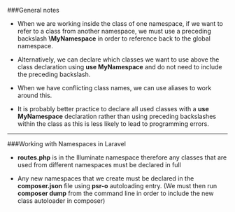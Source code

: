 ###General notes

* When we are working inside the class of one namespace, if we want to refer to a class from another namespace, we must use a preceding backslash **\MyNamespace** in order to reference back to the global namespace. 

* Alternatively, we can declare which classes we want to use above the class declaration using **use MyNamespace** and do not need to include the preceding backslash.

* When we have conflicting class names, we can use aliases to work around this.

* It is probably better practice to declare all used classes with a **use MyNamespace** declaration rather than using preceding backslashes within the class as this is less likely to lead to programming errors.

___

###Working with Namespaces in Laravel

* **routes.php** is in the Illuminate namespace therefore any classes that are used from different namespaces must be declared in full

* Any new namespaces that we create must be declared in the **composer.json** file using **psr-o** autoloading entry. (We must then run **composer dump** from the command line in order to include the new class autoloader in composer)


